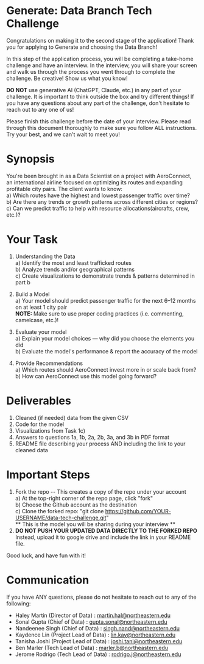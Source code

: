 # Generate: Data Branch Tech Challenge
Congratulations on making it to the second stage of the application! Thank you for applying to Generate and choosing the Data Branch! 

In this step of the application process, you will be completing a take-home challenge and have an interview. In the interview, you will share your screen and walk us through the process you went through to complete the challenge. Be creative! Show us what you know!

**DO NOT** use generative AI (ChatGPT, Claude, etc.) in any part of your challenge. It is important to think outside the box and try different things! If you have any questions about any part of the challenge, don't hesitate to reach out to any one of us!

Please finish this challenge before the date of your interview. Please read through this document thoroughly to make sure you follow ALL instructions. Try your best, and we can't wait to meet you!


# Synopsis
You're been brought in as a Data Scientist on a project with AeroConnect, an international airline focused on optimizing its routes and expanding profitable city pairs. The client wants to know:   
    a) Which routes have the highest and lowest passenger traffic over time?  
    b) Are there any trends or growth patterns across different cities or regions?  
    c) Can we predict traffic to help with resource allocations(aircrafts, crew, etc.)?  


# Your Task  
1. Understanding the Data  
   a) Identify the most and least trafficked routes  
   b) Analyze trends and/or geographical patterns  
   c) Create visualizations to demonstrate trends & patterns determined in part b  

2. Build a Model  
   a) Your model should predict passenger traffic for the next 6–12 months on at least 1 city pair  
   **NOTE:** Make sure to use proper coding practices (i.e. commenting, camelcase, etc.)!  

4. Evaluate your model  
   a) Explain your model choices — why did you choose the elements you did  
   b) Evaluate the model's performance & report the accuracy of the model  

5. Provide Recommendations  
   a) Which routes should AeroConnect invest more in or scale back from?  
   b) How can AeroConnect use this model going forward?


# Deliverables   
1. Cleaned (if needed) data from the given CSV
2. Code for the model
3. Visualizations from Task 1c)
4. Answers to questions 1a, 1b, 2a, 2b, 3a, and 3b in PDF format
5. README file describing your process AND including the link to your cleaned data


# Important Steps   
1. Fork the repo -- This creates a copy of the repo under your account  
     a) At the top-right corner of the repo page, click "fork"  
     b) Choose the Github account as the destination  
     c) Clone the forked repo: "git clone https://github.com/YOUR-USERNAME/data-tech-challenge.git"  
   ** This is the model you will be sharing during your interview **
2. **DO NOT PUSH YOUR UPDATED DATA DIRECTLY TO THE FORKED REPO**  
   Instead, upload it to google drive and include the link in your README file.

Good luck, and have fun with it!

# Communication
If you have ANY questions, please do not hesitate to reach out to any of the following:    
- Haley Martin (Director of Data) : martin.hal@northeastern.edu
- Sonal Gupta (Chief of Data) : gupta.sonal@northeastern.edu
- Nandeenee Singh (Chief of Data) : singh.nand@northeastern.edu
- Kaydence Lin (Project Lead of Data) : lin.kay@northeastern.edu
- Tanisha Joshi (Project Lead of Data) : joshi.tani@northeastern.edu
- Ben Marler (Tech Lead of Data) : marler.b@northeastern.edu
- Jerome Rodrigo (Tech Lead of Data) : rodrigo.j@northeastern.edu
